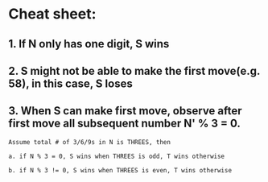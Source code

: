 # Cheat sheet:
## 1. If N only has one digit, S wins

## 2. S might not be able to make the first move(e.g. 58), in this case, S loses

## 3. When S can make first move, observe after first move all subsequent number N' % 3 = 0. 

    Assume total # of 3/6/9s in N is THREES, then 
    
    a. if N % 3 = 0, S wins when THREES is odd, T wins otherwise
    
    b. if N % 3 != 0, S wins when THREES is even, T wins otherwise
